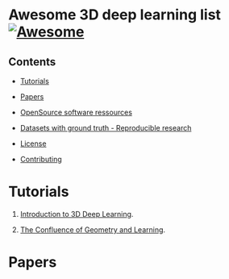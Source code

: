 # Awesome 3D deep learning list [![Awesome](https://cdn.rawgit.com/sindresorhus/awesome/d7305f38d29fed78fa85652e3a63e154dd8e8829/media/badge.svg)](https://github.com/sindresorhus/awesome)

## Contents

- [Tutorials](#tutorials)

- [Papers](#papers)


- [OpenSource software ressources](#opensource)

- [Datasets with ground truth - Reproducible research](#dataset)

- [License](#license)

- [Contributing](#contributing)

<a name="tutorials"></a>
# Tutorials
1. [Introduction to 3D Deep Learning](http://ai.stanford.edu/~haosu/slides/IntroTo3DDL.pdf).

2. [The Confluence of Geometry and Learning](http://bair.berkeley.edu/blog/2017/07/11/confluence-of-geometry-and-learning/).

<a name="papers"></a>
# Papers

